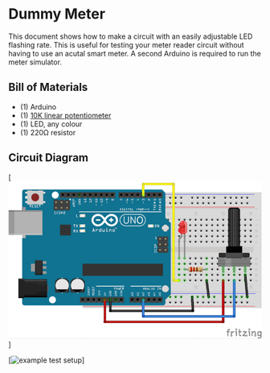 # Dummy Meter

This document shows how to make a circuit with an easily adjustable LED flashing rate. This is useful for testing your meter reader circuit without having to use an acutal smart meter. A second Arduino is required to run the meter simulator.


## Bill of Materials

* (1) Arduino
* (1) [10K linear potentiometer](https://www.adafruit.com/products/562)
* (1) LED, any colour
* (1) 220Ω resistor


## Circuit Diagram

[![smart meter simulator circuit diagram](docs/images/smart-meter-simulator-circuit-diagram.png)]

[![example test setup](docs/images/example_test_setup.png)]